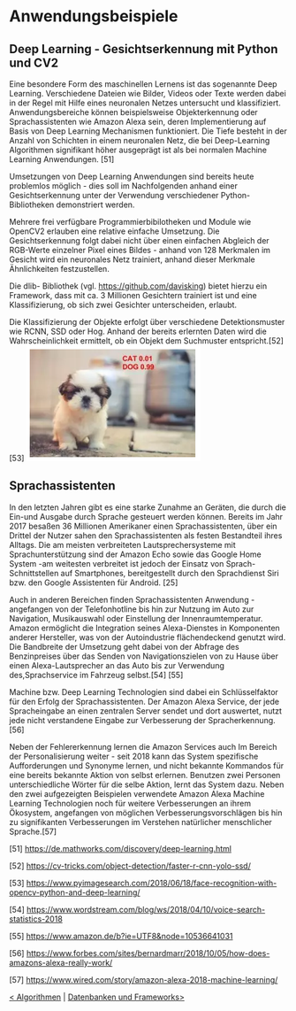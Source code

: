 # Anwendungsbeispiele

## Deep Learning - Gesichtserkennung mit Python und CV2

Eine besondere Form des maschinellen Lernens ist das sogenannte Deep Learning. Verschiedene Dateien wie Bilder, Videos oder Texte werden dabei in der Regel mit Hilfe eines neuronalen Netzes untersucht und klassifiziert. Anwendungsbereiche können beispielsweise Objekterkennung oder Sprachassistenten wie Amazon Alexa sein, deren Implementierung auf Basis von Deep Learning Mechanismen funktioniert. Die Tiefe besteht in der Anzahl von Schichten in einem neuronalen Netz, die bei Deep-Learning Algorithmen signifikant höher ausgeprägt ist als bei normalen Machine Learning Anwendungen. [51]

Umsetzungen von Deep Learning Anwendungen sind bereits heute problemlos möglich - dies soll im Nachfolgenden anhand einer Gesichtserkennung unter der Verwendung verschiedener Python- Bibliotheken demonstriert werden.

Mehrere frei verfügbare Programmierbibilotheken und Module wie OpenCV2 erlauben eine relative einfache Umsetzung. Die Gesichtserkennung folgt dabei nicht über einen einfachen Abgleich der RGB-Werte einzelner Pixel eines Bildes - anhand von 128 Merkmalen im Gesicht wird ein neuronales Netz trainiert, anhand dieser Merkmale Ähnlichkeiten festzustellen.

Die dlib- Bibliothek (vgl. https://github.com/davisking) bietet hierzu ein Framework, dass mit ca. 3 Millionen Gesichtern trainiert ist und eine Klassifizierung, ob sich zwei Gesichter unterscheiden, erlaubt.

Die Klassifizierung der Objekte erfolgt über verschiedene Detektionsmuster wie RCNN, SSD oder Hog. Anhand der bereits erlernten Daten wird die Wahrscheinlichkeit ermittelt, ob ein Objekt dem Suchmuster entspricht.[52] [53]
![Objekterkennung ](images/objectDetection.PNG "Objekterkennungn")


## Sprachassistenten

In den letzten Jahren gibt es eine starke Zunahme an Geräten, die durch die Ein-und  Ausgabe  durch  Sprache  gesteuert  werden  können.  Bereits  im  Jahr 2017  besaßen  36  Millionen  Amerikaner  einen  Sprachassistenten,  über  ein Drittel  der  Nutzer  sahen  den  Sprachassistenten  als  festen  Bestandteil  ihres Alltags. Die  am  meisten  verbreiteten  Lautsprechersysteme  mit  Sprachunterstützung sind  der  Amazon  Echo  sowie  das  Google  Home  System -am  weitesten verbreitet  ist  jedoch  der  Einsatz  von  Sprach- Schnittstellen  auf  Smartphones, bereitgestellt  durch  den  Sprachdienst  Siri  bzw.  den  Google  Assistenten  für Android. [25]

Auch    in    anderen    Bereichen    finden    Sprachassistenten    Anwendung -angefangen von der Telefonhotline bis hin zur Nutzung im Auto zur Navigation, Musikauswahl oder Einstellung der Innenraumtemperatur. Amazon ermöglicht die Integration seines Alexa-Dienstes in Komponenten anderer Hersteller, was von der Autoindustrie flächendeckend genutzt wird. Die Bandbreite der Umsetzung geht dabei von der Abfrage des Benzinpreises über  das  Senden  von  Navigationszielen  von  zu  Hause über  einen  Alexa-Lautsprecher an das Auto bis zur Verwendung des,Sprachservice im Fahrzeug selbst.[54] [55]

Machine bzw. Deep Learning Technologien sind dabei ein Schlüsselfaktor für den Erfolg der Sprachassistenten. Der Amazon Alexa Service, der jede Spracheingabe an einen zentralen Server sendet und dort auswertet, nutzt jede nicht verstandene Eingabe zur Verbesserung der Spracherkennung.[56]

Neben der Fehlererkennung lernen die Amazon Services auch Im Bereich der Personalisierung weiter - seit 2018 kann das System spezifische Aufforderungen und Synonyme  lernen, und nicht bekannte Kommandos für eine bereits bekannte Aktion von selbst erlernen. Benutzen zwei Personen unterschiedliche Wörter für die selbe Aktion, lernt das System dazu.
Neben den zwei aufgezeigten Beispielen verwendete Amazon Alexa Machine Learning Technologien noch für weitere Verbesserungen an ihrem Ökosystem, angefangen von möglichen Verbesserungsvorschlägen bis hin zu signifikanten Verbesserungen im Verstehen natürlicher menschlicher Sprache.[57]


[51]
https://de.mathworks.com/discovery/deep-learning.html

[52]
https://cv-tricks.com/object-detection/faster-r-cnn-yolo-ssd/

[53]
https://www.pyimagesearch.com/2018/06/18/face-recognition-with-opencv-python-and-deep-learning/

[54]
https://www.wordstream.com/blog/ws/2018/04/10/voice-search-statistics-2018

[55]
https://www.amazon.de/b?ie=UTF8&node=10536641031

[56]
https://www.forbes.com/sites/bernardmarr/2018/10/05/how-does-amazons-alexa-really-work/

[57]
https://www.wired.com/story/amazon-alexa-2018-machine-learning/


[< Algorithmen](Algorithmen.md) | [Datenbanken und Frameworks>](Datenbanken_und_Frameworks.md)
